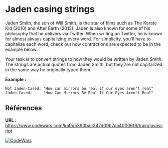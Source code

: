 # Jaden casing strings

Jaden Smith, the son of Will Smith, is the star of films such as The Karate Kid (2010) and After Earth (2013). Jaden is also known for some of his philosophy that he delivers via Twitter. When writing on Twitter, he is known for almost always capitalizing every word. For simplicity, you'll have to capitalize each word, check out how contractions are expected to be in the example below.

Your task is to convert strings to how they would be written by Jaden Smith. The strings are actual quotes from Jaden Smith, but they are not capitalized in the same way he originally typed them.

**Example :**

    Not Jaden-Cased: "How can mirrors be real if our eyes aren't real"
    Jaden-Cased:     "How Can Mirrors Be Real If Our Eyes Aren't Real"

## Références
**URL :** https://www.codewars.com/kata/5390bac347d09b7da40006f6/train/javascript

[![CodeWars](https://www.codewars.com/users/jacobb/badges/large)](https://www.codewars.com/users/jacobb)
